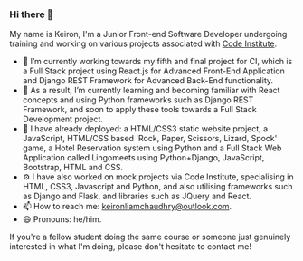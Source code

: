 ### Hi there 👋

My name is Keiron, I'm a Junior Front-end Software Developer undergoing training and working on various projects associated with [Code Institute](https://codeinstitute.net/global/full-stack-software-development-diploma/?utm_term=code%20institute&utm_campaign=CI+-+ROW+-+Search+-+Brand&utm_source=adwords&utm_medium=ppc&hsa_acc=8983321581&hsa_cam=15207113220&hsa_grp=130324141420&hsa_ad=581817633110&hsa_src=g&hsa_tgt=aud-1599270334980:kwd-319867646331&hsa_kw=code%20institute&hsa_mt=e&hsa_net=adwords&hsa_ver=3&gclid=Cj0KCQjwntCVBhDdARIsAMEwAClRxvOaIaheWD_q2ubAxYcz2ezjLF9kyk-3x97xrHum1Cjce368AtMaAmTyEALw_wcB).

- 🔭 I’m currently working towards my fifth and final project for CI, which is a Full Stack project using React.js for Advanced Front-End Application and Django REST Framework for Advanced Back-End functionality.
- 🌱 As a result, I’m currently learning and becoming familiar with React concepts and using Python frameworks such as Django REST Framework, and soon to apply these tools towards a Full Stack Development project.
- 💾 I have already deployed: a HTML/CSS3 static website project, a JavaScript, HTML/CSS based 'Rock, Paper, Scissors, Lizard, Spock' game, a Hotel Reservation system using Python and a Full Stack Web Application called Lingomeets using Python+Django, JavaScript, Bootstrap, HTML and CSS.
- ⚙️ I have also worked on mock projects via Code Institute, specialising in HTML, CSS3, Javascript and Python, and also utilising frameworks such as Django and Flask, and libraries such as JQuery and React.
- 📫 How to reach me: keironliamchaudhry@outlook.com.
- 😄 Pronouns: he/him.

If you're a fellow student doing the same course or someone just genuinely interested in what I'm doing, please don't hesitate to contact me!
